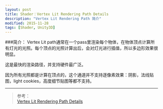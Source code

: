 ```yaml
---
layout: post
title: Shader：Vertex Lit Rendering Path Details
description: "Vertex Lit Rendering Path 简介"
modified: 2015-11-28
tags: [Shader, Unity3D]
---
```


###简介：
Vertex Lit path通常在一个pass里渲染每个物体，在物体顶点计算所有灯光的光照。每个顶点的光照计算出后，会对灯光进行插值，所以多边形效果很明显。

这是最快的渲染路径，并支持硬件最广泛。

因为所有光照都是计算在顶点的，这个通道并不支持逐像素效果：阴影，法线贴图，light cookies，高度细节贴图等都不支持。

---			
> 参考：<br>
[Vertex Lit Rendering Path Details](http://docs.unity3d.com/Manual/RenderTech-VertexLit.html)<br>